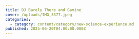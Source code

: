 ```yaml
---
title: DJ Barely There and Gamine
cover: /uploads/IMG_3377.jpeg
categories:
  - category: content/category/new-science-experience.md
published: 2025-06-20T04:00:00.000Z
---
```


